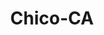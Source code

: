 ---
title: Chico-CA
slug: chico-ca
f_state:
- cms/state/california.md
f_locations:
- cms/payday-loan/a-1-check-cashing-202.md
- cms/payday-loan/a-1-check-cashing-536.md
- cms/payday-loan/a-1-check-cashing-inc-560.md
- cms/payday-loan/advance-america-1253.md
- cms/payday-loan/advance-america-1302.md
- cms/payday-loan/advance-till-payday-3464.md
- cms/payday-loan/allied-cash-advance-3831.md
- cms/payday-loan/allied-cash-advance-3849.md
- cms/payday-loan/allied-cash-advance-3850.md
- cms/payday-loan/california-check-cashing-5830.md
- cms/payday-loan/california-check-cashing-5855.md
- cms/payday-loan/california-check-cashing-5920.md
- cms/payday-loan/check-cashers-payroll-advances-10705.md
- cms/payday-loan/check-cashers-payroll-advances-10706.md
- cms/payday-loan/check-cashers-payroll-advances-10707.md
- cms/payday-loan/check-into-cash-11601.md
- cms/payday-loan/check-into-cash-11668.md
- cms/payday-loan/check-into-cash-of-california-13272.md
- cms/payday-loan/check-x-change-14168.md
- cms/payday-loan/rowan-management-corp-26094.md
- cms/payday-loan/speedy-cash-26700.md
updated-on: '2024-05-30T13:41:28.615Z'
created-on: '2024-05-30T13:41:28.615Z'
published-on: '2024-05-30T13:54:32.469Z'
f_city: Chico
layout: '[city].html'
tags: city
---
